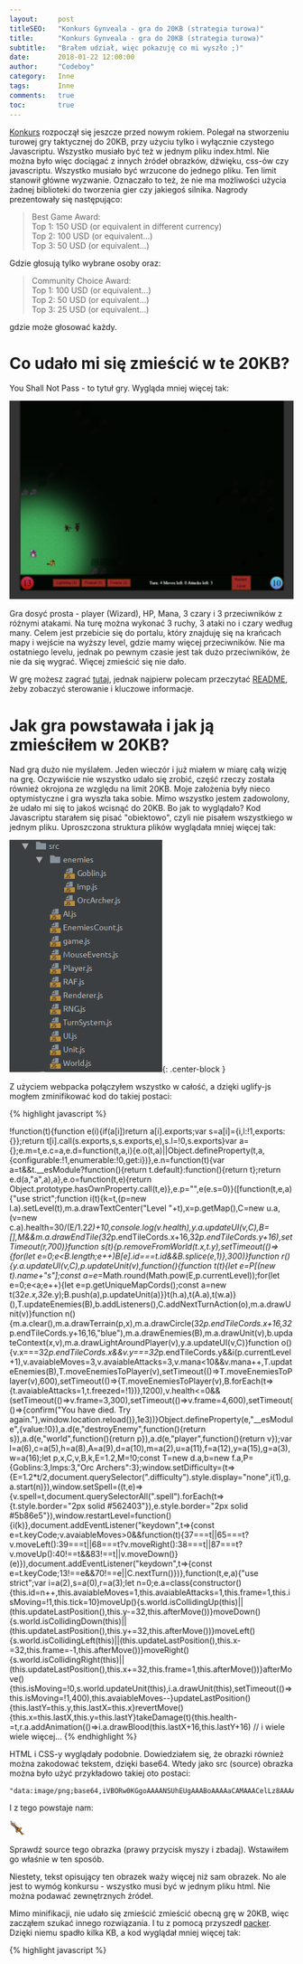 ```yaml
---
layout:     post
titleSEO:	"Konkurs Gynveala - gra do 20KB (strategia turowa)"
title:      "Konkurs Gynveala - gra do 20KB (strategia turowa)"
subtitle:   "Brałem udział, więc pokazuję co mi wyszło ;)"
date:       2018-01-22 12:00:00
author:     "Codeboy"
category:   Inne
tags:	    Inne 
comments:   true
toc:        true
---
```


[Konkurs](http://gynvael.coldwind.pl/?id=668) rozpoczął się jeszcze przed nowym rokiem. Polegał na stworzeniu turowej gry taktycznej do 20KB, przy użyciu tylko i wyłącznie czystego Javascriptu. Wszystko musiało być też w jednym pliku <span class="file">index.html</span>. Nie można było więc dociągać z innych źródeł obrazków, dźwięku, css-ów czy javascriptu. Wszystko musiało być wrzucone do jednego pliku. Ten limit stanowił główne wyzwanie. Oznaczało to też, że nie ma możliwości użycia żadnej biblioteki do tworzenia gier czy jakiegoś silnika. Nagrody prezentowały się następująco:

>Best Game Award:<br>
>Top 1: 150 USD (or equivalent in different currency)<br>
Top 2: 100 USD (or equivalent...)<br>
Top 3: 50 USD (or equivalent...)

Gdzie głosują tylko wybrane osoby oraz:

>Community Choice Award:<br>
Top 1: 100 USD (or equivalent...)<br>
Top 2: 50 USD (or equivalent...)<br>
Top 3: 25 USD (or equivalent...)

gdzie może głosować każdy.

# Co udało mi się zmieścić w te 20KB?

You Shall Not Pass - to tytuł gry. Wygląda mniej więcej tak:

![Gra na konkurs](/img/GWGC2017/game.PNG)

Gra dosyć prosta - player (Wizard), HP, Mana, 3 czary i 3 przeciwników z różnymi atakami. Na turę można wykonać 3 ruchy, 3 ataki no i czary według many. Celem jest przebicie się do portalu, który znajduję się na krańcach mapy i wejście na wyższy level, gdzie mamy więcej przeciwników. Nie ma ostatniego levelu, jednak po pewnym czasie jest tak dużo przeciwników, że nie da się wygrać. Więcej zmieścić się nie dało.

W grę możesz zagrać [tutaj](https://c0deboy.github.io/You-Shall-Not-Pass/), jednak najpierw polecam przeczytać [README](https://github.com/C0deboy/You-Shall-Not-Pass#readme), żeby zobaczyć sterowanie i kluczowe informacje.

# Jak gra powstawała i jak ją zmieściłem w 20KB?

Nad grą dużo nie myślałem. Jeden wieczór i już miałem w miarę całą wizję na grę. Oczywiście nie wszystko udało się zrobić, część rzeczy została również okrojona ze względu na limit 20KB. Moje założenia były nieco optymistyczne i gra wyszła taka sobie. Mimo wszystko jestem zadowolony, że udało mi się to jakoś wcisnąć do 20KB. Bo jak to wyglądało? Kod Javascriptu starałem się pisać "obiektowo", czyli nie pisałem wszystkiego w jednym pliku. Uproszczona struktura plików wyglądała mniej więcej tak:

![Strukura plików](/img/GWGC2017/file-structure.PNG){: .center-block }

Z użyciem webpacka połączyłem wszystko w całość, a dzięki uglify-js mogłem zminifikować kod do takiej postaci:

{% highlight javascript %}

!function(t){function e(i){if(a[i])return a[i].exports;var s=a[i]={i,l:!1,exports:{}};return t[i].call(s.exports,s,s.exports,e),s.l=!0,s.exports}var a={};e.m=t,e.c=a,e.d=function(t,a,i){e.o(t,a)||Object.defineProperty(t,a,{configurable:!1,enumerable:!0,get:i})},e.n=function(t){var a=t&&t.__esModule?function(){return t.default}:function(){return t};return e.d(a,"a",a),a},e.o=function(t,e){return Object.prototype.hasOwnProperty.call(t,e)},e.p="",e(e.s=0)}([function(t,e,a){"use strict";function i(t){k=t,(p=new l.a).setLevel(t),m.a.drawTextCenter("Level "+t),x=p.getMap(),C=new u.a,(v=new c.a).health=30/(E/1.2*2)+10,console.log(v.health),y.a.updateUI(v,C),B=[],M&&m.a.drawEndTile(32*p.endTileCords.x+16,32*p.endTileCords.y+16),setTimeout(r,700)}function s(t){p.removeFromWorld(t.x,t.y),setTimeout(()=>{for(let e=0;e<B.length;e++)B[e].id===t.id&&B.splice(e,1)},300)}function r(){y.a.updateUI(v,C),p.updateUnit(v),function(){function t(t){let e=P[(new t).name+"s"];const a=e*=Math.round(Math.pow(E,p.currentLevel));for(let e=0;e<a;e++){let e=p.getUniqueMapCords();const a=new t(32*e.x,32*e.y);B.push(a),p.updateUnit(a)}}t(h.a),t(A.a),t(w.a)}(),T.updateEnemies(B),b.addListeners(),C.addNextTurnAction(o),m.a.drawUnit(v)}function n(){m.a.clear(),m.a.drawTerrain(p,x),m.a.drawCircle(32*p.endTileCords.x+16,32*p.endTileCords.y+16,16,"blue"),m.a.drawEnemies(B),m.a.drawUnit(v),b.updateContext(x,v),m.a.drawLightAroundPlayer(v),y.a.updateUI(v,C)}function o(){v.x===32*p.endTileCords.x&&v.y===32*p.endTileCords.y&&i(p.currentLevel+1),v.avaiableMoves=3,v.avaiableAttacks=3,v.mana<10&&v.mana++,T.updateEnemies(B),T.moveEnemiesToPlayer(v),setTimeout(()=>T.moveEnemiesToPlayer(v),600),setTimeout(()=>{T.moveEnemiesToPlayer(v),B.forEach(t=>{t.avaiableAttacks=1,t.freezed=!1})},1200),v.health<=0&&(setTimeout(()=>v.frame=3,300),setTimeout(()=>v.frame=4,600),setTimeout(()=>{confirm("You have died. Try again."),window.location.reload()},1e3))}Object.defineProperty(e,"__esModule",{value:!0}),a.d(e,"destroyEnemy",function(){return s}),a.d(e,"world",function(){return p}),a.d(e,"player",function(){return v});var l=a(6),c=a(5),h=a(8),A=a(9),d=a(10),m=a(2),u=a(11),f=a(12),y=a(15),g=a(3),w=a(16);let p,x,C,v,B,k,E=1.2,M=!0;const T=new d.a,b=new f.a,P={Goblins:3,Imps:3,"Orc Archers":3};window.setDifficulty=(t=>{E=1.2*t/2,document.querySelector(".difficulty").style.display="none",i(1),g.a.start(n)}),window.setSpell=((t,e)=>{v.spell=t,document.querySelectorAll(".spell").forEach(t=>{t.style.border="2px solid #562403"}),e.style.border="2px solid #5b86e5"}),window.restartLevel=function(){i(k)},document.addEventListener("keydown",t=>{const e=t.keyCode;v.avaiableMoves>0&&function(t){37===t||65===t?v.moveLeft():39===t||68===t?v.moveRight():38===t||87===t?v.moveUp():40!==t&&83!==t||v.moveDown()}(e)}),document.addEventListener("keydown",t=>{const e=t.keyCode;13!==e&&70!==e||C.nextTurn()})},function(t,e,a){"use strict";var i=a(2),s=a(0),r=a(3);let n=0;e.a=class{constructor(){this.id=n++,this.avaiableMoves=1,this.avaiableAttacks=1,this.frame=1,this.isMoving=!1,this.tick=10}moveUp(){s.world.isCollidingUp(this)||(this.updateLastPosition(),this.y-=32,this.afterMove())}moveDown(){s.world.isCollidingDown(this)||(this.updateLastPosition(),this.y+=32,this.afterMove())}moveLeft(){s.world.isCollidingLeft(this)||(this.updateLastPosition(),this.x-=32,this.frame=-1,this.afterMove())}moveRight(){s.world.isCollidingRight(this)||(this.updateLastPosition(),this.x+=32,this.frame=1,this.afterMove())}afterMove(){this.isMoving=!0,s.world.updateUnit(this),i.a.drawUnit(this),setTimeout(()=>this.isMoving=!1,400),this.avaiableMoves--}updateLastPosition(){this.lastY=this.y,this.lastX=this.x}revertMove(){this.x=this.lastX,this.y=this.lastY}takeDamage(t){this.health-=t,r.a.addAnimation(()=>i.a.drawBlood(this.lastX+16,this.lastY+16)
// i wiele wiele więcej...
{% endhighlight %}

HTML i CSS-y wyglądały podobnie. Dowiedziałem się, że obrazki również można zakodować tekstem, dzięki base64. Wtedy jako src (source) obrazka można było użyć przykładowo takiej oto postaci:

<pre>
<code class="highlight"><span class="s">"data:image/png;base64,iVBORw0KGgoAAAANSUhEUgAAABoAAAAaCAMAAACelLz8AAAABGdBTUEAALGPC/xhBQAAAAFzUkdCAK7OHOkAAAA2UExURUdwTOujLOXn7z8oFmVVU21cWZSJkKRrGMTEz39PEFs7G7GFQ3VtgNPQ2NbT2nZzjXFhU5aZp4Ftno8AAAAPdFJOUwD8/fyAVSX+/v645MBXnxS2UhAAAAC4SURBVCjPdZJBkgQhCARFVEC6Ff//2WE9LrRHM6pMCEsZ7xolP/3htd53pOgw11pXROPZf6TyG1Hb55xaz8rQNiJvDbHR9zEA4/jaRQRkzCvx+Kx0/8s4syxXRb4Z4qmcbK3vjSLuWVuDHnKEHuSjoOO/qHkOCYBmqDQRBSGYyXwotImkB5Nnu8dRackABiQkOBPkBjLRNDIlmr10MwuVQ+9VQ7X28ZGmGekXE4CZB7vP1noea65TfvQbCKXzIW49AAAAAElFTkSuQmCC"</span></code></pre>

I z tego powstaje nam:

<img src="data:image/png;base64,iVBORw0KGgoAAAANSUhEUgAAABoAAAAaCAMAAACelLz8AAAABGdBTUEAALGPC/xhBQAAAAFzUkdCAK7OHOkAAAA2UExURUdwTOujLOXn7z8oFmVVU21cWZSJkKRrGMTEz39PEFs7G7GFQ3VtgNPQ2NbT2nZzjXFhU5aZp4Ftno8AAAAPdFJOUwD8/fyAVSX+/v645MBXnxS2UhAAAAC4SURBVCjPdZJBkgQhCARFVEC6Ff//2WE9LrRHM6pMCEsZ7xolP/3htd53pOgw11pXROPZf6TyG1Hb55xaz8rQNiJvDbHR9zEA4/jaRQRkzCvx+Kx0/8s4syxXRb4Z4qmcbK3vjSLuWVuDHnKEHuSjoOO/qHkOCYBmqDQRBSGYyXwotImkB5Nnu8dRackABiQkOBPkBjLRNDIlmr10MwuVQ+9VQ7X28ZGmGekXE4CZB7vP1noea65TfvQbCKXzIW49AAAAAElFTkSuQmCC"/>

Sprawdź source tego obrazka (prawy przycisk myszy i zbadaj). Wstawiłem go właśnie w ten sposób.

Niestety, tekst opisujący ten obrazek waży więcej niż sam obrazek. No ale jest to wymóg konkursu - wszystko musi być w jednym pliku html. Nie można podawać zewnętrznych źródeł.

Mimo minifikacji, nie udało się zmieścić zmieścić obecną grę w 20KB, więc zacząłem szukać innego rozwiązania. I tu z pomocą przyszedł [packer](http://dean.edwards.name/packer/). Dzięki niemu spadło kilka KB, a kod wyglądał mniej więcej tak:

{% highlight javascript %}

<script>eval(function(p,a,c,k,e,r){e=function(c){return(c<a?'':e(parseInt(c/a)))+((c=c%a)>35?String.fromCharCode(c+29):c.toString(36))};if(!''.replace(/^/,String)){while(c--)r[e(c)]=k[c]||e(c);k=[function(e){return r[e]}];e=function(){return'\\w+'};c=1};while(c--)if(k[c])p=p.replace(new RegExp('\\b'+e(c)+'\\b','g'),k[c]);return p}('!q(t){q e(i){1c(a[i])D a[i].1n;Y s=a[i]={i,l:!1,1n:{}};D t[i].35(s.1n,s,s.1n,e),s.l=!0,s.1n}Y a={};e.m=t,e.c=a,e.d=q(t,a,i){e.o(t,a)||1S.3n(t,a,{8X:!1,8W:!0,8V:i})},e.n=q(t){Y a=t&&t.48?q(){D t.33}:q(){D t};D e.d(a,"a",a),a},e.o=q(t,e){D 1S.8R.8Q.35(t,e)},e.p="",e(e.s=0)}([q(t,e,a){"R W";q i(t){k=t,(p=1e l.a).3U(t),m.a.3Y("8O "+t),x=p.49(),C=1e u.a,(v=1e c.a).17=30/(E/1.2*2)+10,8M.8L(v.17),y.a.2c(v,C),B=[],M&&m.a.46(32*p.1u.x+16,32*p.1u.y+16),V(r,34)}q s(t){p.2X(t.x,t.y),V(()=>{1q(F e=0;e<B.1k;e++)B[e].2I===t.2I&&B.2W(e,1)},1t)}q r(){y.a.2c(v,C),p.1s(v),q(){q t(t){F e=P[(1e t).1v+"s"];L a=e*=G.8G(G.1V(E,p.2e));1q(F e=0;e<a;e++){F e=p.2A();L a=1e t(32*e.x,32*e.y);B.1y(a),p.1s(a)}}t(h.a),t(A.a),t(w.a)}(),T.2G(B),b.36(),C.3a(o),m.a.1J(v)}q n(){m.a.3c(),m.a.3d(p,x),m.a.1h(32*p.1u.x+16,32*p.1u.y+16,16,"8F"),m.a.3u(B),m.a.1J(v),b.3v(x,v),m.a.3A(v),y.a.2c(v,C)}q o(){v.x===32*p.1u.x&&v.y===32*p.1u.y&&i(p.2e+1),v.1g=3,v.1b=3,v.1j<10&&v.1j++,T.2G(B),T.27(v),V(()=>T.27(v),3P),V(()=>{T.27(v),B.1d(t=>{t.1b=1,t.23=!1})},8C),v.17<=0&&(V(()=>v.I=3,1t),V(()=>v.I=4,3P),V(()=>{8B("42 8A 8z. 8y 8x."),1A.8w.8v()},1N))}1S.3n(e,"48",{8u:!0}),a.d(e,"2K",q(){D s}),a.d(e,"J",q(){D p}),a.d(e,"z",q(){D v});Y l=a(6),c=a(5),h=a(8),A=a(9),d=a(10),m=a(2),u=a(11),f=a(12),y=a(15),g=a(3),w=a(16);F p,x,C,v,B,k,E=1.2,M=!0;L T=1e d.a,b=1e f.a,P={8t:3,8s:3,"3k 8r":3};1A.8p=(t=>{E=1.2*t/2,U.8o(".8n").1f.2Q="3w",i(1),g.a.3y(n)}),1A.8m=((t,e)=>{v.1K=t,U.8j(".1K").1d(t=>{t.1f.3D="3E 3F #8i"}),e.1f.3D="3E 3F #1L"}),1A.8h=q(){i(k)},U.1F("3M",t=>{L e=t.3O;v.1g>0&&q(t){37===t||65===t?v.1p():39===t||68===t?v.1o():38===t||87===t?v.1G():40!==t&&83!==t||v.1B()}(e)}),U.1F("3M",t=>{L e=t.3O;13!==e&&70!==e||C.45()})},q(t,e,a){"R W";Y i=a(2),s=a(0),r=a(3);F n=0;e.a=X{1r(){j.2I=n++,j.1g=1,j.1b=1,j.I=1,j.2n=!1,j.2o=10}1G(){s.J.2r(j)||(j.1P(),j.y-=32,j.1Q())}1B(){s.J.2x(j)||(j.1P(),j.y+=32,j.1Q())}1p(){s.J.1E(j)||(j.1P(),j.x-=32,j.I=-1,j.1Q())}1o(){s.J.1C(j)||(j.1P(),j.x+=32,j.I=1,j.1Q())}1Q(){j.2n=!0,s.J.1s(j),i.a.1J(j),V(()=>j.2n=!1,4R),j.1g--}1P(){j.Q=j.y,j.O=j.x}4P(){j.x=j.O,j.y=j.Q}1x(t){j.17-=t,r.a.1l(()=>i.a.2F(j.O+16,j.Q+16),1t),V(i.a.3e,1t)}}},q(t,e,a){"R W";q i(t){L e=1e 4N;D e.4M=t,e}Y s=a(4),r=a(3),n=a(7),o=a.n(n);L l=U.1H("3h"),c=l.4L("2d"),h=32,A={4J:11,4I:5,4H:7,"4G 4D":15,3o:3,3p:4,3q:1,3r:2};F d=[];X m{H 3c(){c.4C(0,0,l.1D,l.2i)}H 2j(t,e,a){c.2j(i(o.a),A[t]*h-h,0,h,h,e,a,h,h)}H 1J(t){t.O!==t.x?t.O>t.x?t.O-=1:t.O+=1:t.Q!==t.y&&(t.Q>t.y?t.Q-=1:t.Q+=1),t.2o>10&&!0===t.2n?(-1===t.I||-2===t.I?-1===t.I?t.I=-2:t.I=-1:1!==t.I&&2!==t.I||(1===t.I?t.I=2:t.I=1),t.2o=0):t.2o++,c.3x();F e=t.O,a=t.Q;-3===t.I?(c.2B(1,-1),a=-a-h):t.I<0?(c.2B(-1,1),e=-e-h):c.2B(1,1),c.2j(i(o.a),A[t.1v.4B()]*h-h+G.2D(t.I)*h-h,0,h,h,e,a,h,h),c.3B()}H 3u(t){t.1d(t=>{m.1J(t),t.23&&m.1W(t.x,t.y+h,t.x+h,t.y+h,"#1L",5)})}H 3d(t,e){t.2l.1d(a=>{m.2j(t.2m[e[a.y][a.x]-1],a.x*h,a.y*h)})}H 3A(t){c.3x(),c.1X(),c.1Y=1N,c.2p="2q(0,0,0,.96)",c.4A="4y(3J)",c.3K(t.O+16,t.Q+16,34,0,2*G.3L),c.2J(),c.3B()}H 1W(t,e,a,i,s,r=2){c.1X(),c.3N(t,e),c.4x(a,i),c.1Y=r,c.2p=s,c.2J(),c.2s()}H 1h(t,e,a,i,s=2){c.1X(),c.3K(t,e,a,0,2*G.3L),c.1Y=s,c.2p=i,c.2J(),c.2s()}H 2M(t,e){F a=0;r.a.1l(()=>{c.1X(),c.22="2q(4r, 4q, 4p, 0.86)",c.3N(26+t,11+e),c.3W(6+t,12+e,28+t,37+e,21+t,29+e),c.3W(20+t,28+e,-7+t,8+e,25+t-a++,9+e),c.2S(),c.2s()},50)}H 43(t,e,a,i){F s=0;r.a.1l(()=>{c.1Y=2;F r=t.I<0?6:24;m.1W(t.x+r,t.y+3,e+16,a+16,i),c.2p=i,m.1h(e+16,a+16,6+s,i),m.1h(e+16,a+16,4+s/2,i),m.2F(e+16,a+16),s+=.5},6L)}H 
//i jeszcze hoho...

{% endhighlight %}

Mimo TAKIEJ kompresji nadal nie udało się tego zmieścić poniżej 20KB. Znalazłem trochę pełnych nazw metod, pól czy selektorów w kodzie, dlatego ręcznie pozmieniałem ich nazwy na 1-3 literowe. Dopiero wtedy udało mi się zejść idealnie na 20480 bajtów, czyli na styk. Choćby jeden bajt więcej i bym sie nie załapał. Jednak nie obyło się bez błedów. Pradopodobnie przez to, że ręcznie pozmieniałem kilka wartości pojawiło się kilka bugów, które ludzie wyłapali i są obecnie w wersji, która podlega ocenie. Projekt oddałem prawie o 3 w nocy, w dzień, który był deadlinem, więc już nie miałem czasu tego naprawiać.

Mimo wszystko jestem zadowolony z rezultatów. 

# Głosowanie

Do 28.01.2018r trwa głosowanie, więc byłbym wdzięczny jeśli zostawiłbyś/zostawiłabyś swój głos ;)

Głosowanie społeczności odbywa się poprzez like-i pod video na YouTube - [link](https://youtu.be/3Nbu50KgFbw)

PS: Nie sugerujcie się tylko i wyłącznie tym video, bo jest takie sobie. Nie ja robiłem. Myślę, że gdybym sam je robił, udałoby mi się ją przedstawić w nieco lepszym świetle.